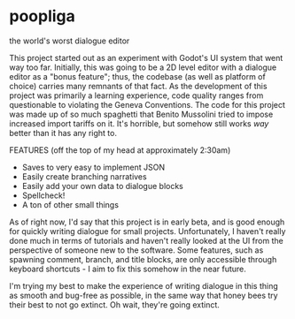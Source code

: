 # poopliga

the world's worst dialogue editor

This project started out as an experiment with Godot's UI system that went way too far. Initially, this was going to be a 2D level editor with a dialogue editor as a "bonus feature"; thus, the codebase (as well as platform of choice) carries many remnants of that fact. As the development of this project was primarily a learning experience, code quality ranges from questionable to violating the Geneva Conventions. The code for this project was made up of so much spaghetti that Benito Mussolini tried to impose increased import tariffs on it. It's horrible, but somehow still works *way* better than it has any right to.

FEATURES (off the top of my head at approximately 2:30am)
* Saves to very easy to implement JSON
* Easily create branching narratives
* Easily add your own data to dialogue blocks 
* Spellcheck!
* A ton of other small things

As of right now, I'd say that this project is in early beta, and is good enough for quickly writing dialogue for small projects. Unfortunately, I haven't really done much in terms of tutorials and haven't really looked at the UI from the perspective of someone new to the software. Some features, such as spawning comment, branch, and title blocks, are only accessible through keyboard shortcuts - I aim to fix this somehow in the near future.
  
I'm trying my best to make the experience of writing dialogue in this thing as smooth and bug-free as possible, in the same way that honey bees try their best to not go extinct. Oh wait, they're going extinct.